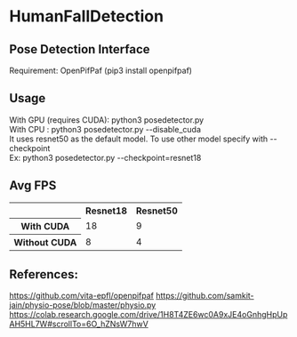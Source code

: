 # HumanFallDetection

## Pose Detection Interface
Requirement: OpenPifPaf (pip3 install openpifpaf) <br>

## Usage
With GPU (requires CUDA): python3 posedetector.py  <br>
With CPU : python3 posedetector.py --disable_cuda <br>
It uses resnet50 as the default model. To use other model specify with --checkpoint <br>
Ex: python3 posedetector.py --checkpoint=resnet18 <br>

## Avg FPS
<TABLE>
<TR><TH></TH><TH>Resnet18</TH><TH>Resnet50</TH></TR>
<TR><TH>With CUDA</TH><TD>18</TD><TD>9</TD></TR>
<TR><TH>Without CUDA</TH><TD>8</TD><TD>4</TD></TR>
</TABLE>

## References:
https://github.com/vita-epfl/openpifpaf
https://github.com/samkit-jain/physio-pose/blob/master/physio.py
https://colab.research.google.com/drive/1H8T4ZE6wc0A9xJE4oGnhgHpUpAH5HL7W#scrollTo=6O_hZNsW7hwV
